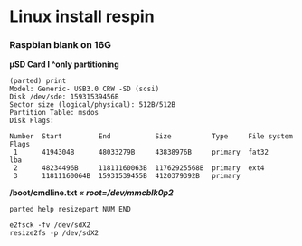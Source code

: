 # Linux install respin

### Raspbian blank on 16G

**µSD Card l ^only partitioning**
```
(parted) print                                                            
Model: Generic- USB3.0 CRW -SD (scsi)
Disk /dev/sde: 15931539456B
Sector size (logical/physical): 512B/512B
Partition Table: msdos
Disk Flags: 

Number  Start         End           Size          Type     File system  Flags
 1      4194304B      48033279B     43838976B     primary  fat32        lba
 2      48234496B     11811160063B  11762925568B  primary  ext4
 3      11811160064B  15931539455B  4120379392B   primary
```

**/boot/cmdline.txt _« root=/dev/mmcblk0p2_**
```
parted help resizepart NUM END
```
```
e2fsck -fv /dev/sdX2
resize2fs -p /dev/sdX2
```